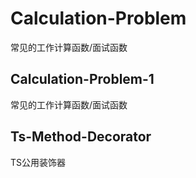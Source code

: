 # Calculation-Problem
常见的工作计算函数/面试函数

## Calculation-Problem-1
   常见的工作计算函数/面试函数
   
## Ts-Method-Decorator
   TS公用装饰器
